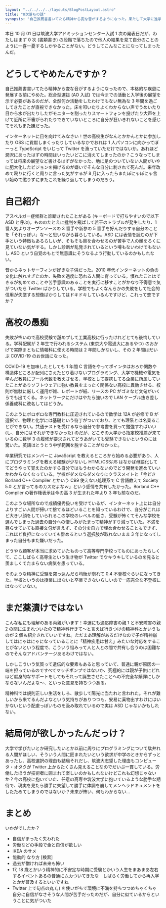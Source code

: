 ```yaml
---
layout: "../../../../layouts/BlogPostLayout.astro"
title: "0次落ちの話"
synopsis: "自己推薦書書いてたら精神から変な音がするようになった。果たして大学に進学することはできるのか？"
---
```


本日 10 月 01 日は筑波大学アドミッションセンター入試 1 次の発表日だが、わたしはまず 0 次 (書類書き) の段階で落ちたので他人の結果を見て自分のことのように一喜一憂するしかやることがない。どうしてこんなことになってしまったんだ。

# どうしてやめたんですか？

自己推薦書書いてたら精神から変な音がするようになったので、本格的な疾患に発展する前にやめた。総合型選抜 (AO 入試) では今までの活動と入学後の展望を示す必要があるのだが、全然何か活動をしたわけでもない無為な 3 年間を過ごしてきたことが直視できなかった。床を叩いたりよくわからない声でうめいたり目から水が出たりしたがモニターを割ったりスマートフォンを投げたり大声を上げて近所に不審がられたりできていないところに自分が狂いきれないことを感じてそれもまた嫌だった。

インターネットに目を向けてみなさい！世の高校生がなんとかかんとかに参加したり OSS に貢献しまくったりしているなかでおれは 1 人パソコンに向かってぼーっと TypeScript をいじって Twitter を漁っていただけではないか。あれほど潤沢にあったはずの時間はいったいどこに消えてしまったのか？こうなってしまっては将来の展望など書けるはずがなかった、地に足のついていない人間がいやに肥大化したビジョンを掲げるのが嫌いでそんな自分に刺されて死んだ。来年改めて殴りに行くと周りに言った気がするが 8 月に入ったらまたぽにゃぽにゃ言い始めて懲りずにまたこれを繰り返してしまうのだろう。

# 自己紹介

アスペルガー症候群と診断されたことがある (キーボードで打ちやすいので以下 ASD と呼ぶ)。もののたとえに批判を飛ばして若干のトラブルが発生したり、1 番人気よりオープンソースの 3 番手や新参の 5 番手を好んだりする自分のことを「それっぽい」な～と思いながら暮らしている。ASD には表情を読むのが下手という特徴もあるらしいが、そもそも目を合わせるのが苦手で人の顔をろくに見ていない気がする。しかし診断が乱発されているという噂もないわけでもないし ASD という自覚のもとで無意識にそうなるよう行動しているのかもしれない。

昔からネットサーフィンが好きな子供だった。2010 年代インターネットの負の文化に触れすぎたのか、失敗を過度に恐れる人間に育っている。慣れたことはできるが初めてのことや苦手意識のあることを実行に移すことがかなり不得意で気がついたら Twitter ばかりしている。学校でもよくなんらかの失敗をして社会的信用が失墜する想像ばかりしてはドキドキしているんですけど、これって恋ですか？

# 高校の愚痴

失敗が怖いので高校受験で舐めプして工業高校に行ったけれどとても後悔している。学科配属が 2 年生で行われるシステム (東京大や電通大にあるやつ) のおかげで実際まともに情報科に使える時間は 2 年間しかないし、その 2 年間はだいぶ COVID-19 のお世話になった。

COVID-19 を加味したとしても 1 年間 C 言語をやってポインタはおろか関数や構造体どころか配列にさえたどり着けないプログラミング、大学で機械や電気を学んだ教員にブール代数を教えさせる、学校として提携してる企業に所属していたことがありソフトウェアに強い教員をまったく関係ない高校に異動させる、校則が無駄に厳しく運用が雑、レポートが紙、リースの PC がゴミなど文句がいくらでも出てくる。ネットワークにだけはやたら強いので LAN ケーブル抜き差し係養成科に改名してはどうか。

このようにボロボロな専門教科に圧迫されているので数学は 12A が必修で B が選択で、物理と化学には基礎という符丁がついており、とても理系とは名乗ることができない。共通テストを受けるなら自分で参考書を買って勉強すればいい (し、自分にはそれができなかった) のだが、どこぞの大学から指定校推薦が来ているのに数学 3 の履修が要求されてどうあがいても受験できないというのには驚いた。英語はとうとう中学範囲を脱することがなかった。

卒業研究ではメンバーに JavaScript を教えるところから始める必要があり、人にプログラミングを教える経験が少ないし HTML/CSS/JS はなかば母語化しててどうやって覚えたのかすら自分ではもうわからないのでどう開発を進めていいかわからなくなっている。学校がダメならダメなりにクラスメイトと「今どき Borland C++ Compiler とかいう C99 使えない処理系で C 言語教えて Society 5.0 とか言ってるのカスだよなｗ」という感情を共有したかった。Borland C++ Compiler の著作権表示は今の高 3 が生まれた年より 3 年も前なのだ。

このような場所なので成績優秀扱いを受けているが、インターネット上には自分よりすごい人間が掃いて捨てるほどいることを知っているわけで、自分がこれほど大きい顔をしていられるこの学校のレベルの低さ、受験が怖くてそんな学校を選んでしまった過去の自分への憎しみがたまって精神がすり減っていた。不満を募らせていても直接文句が言えず、その分を自力で埋め合わせることもできず、これほど負担になっていても辞めるという選択肢が取れないまま 3 年になってしまった自分もまた嫌いだった。

どうやら顧客が本当に求めていたものって高等専門学校ってものにあったらしくて、ここしばらく高専生という生き物が Twitter でウキウキしているのを見ると羨ましくてたまらない病気を患っている。

そのような精神に受験を突っ込んだら均衡が崩れて 0.4 不登校ぐらいになってきた。学校というのは授業に出ないと卒業できないらしいので一応完全な不登校にはなっていない。

# まだ薬漬けではない

こんな私にも理解のある両親がいます！幸運にも適応障害の親 1 と不安障害の親 2 の間に生まれついたので精神科行きて～と言えば行きつけの精神科とかいうものが 2 個も紹介されていいですね。ただまあ理解があるだけなので子が精神崩してはにゃはにゃになっていることに「精神疾患は甘え」みたいな対応をすることがないという程度で、こういう悩みって人と人との間で共有し合うのは困難なのでそんなアドバンテージあるわけではない。

しかしこういう気質って遺伝的な要素もあると思っていて、普通に親が原因の一端を担っているのですべてマッチポンプではないか、究極的には親が子供にどれほど献身的なサポートをしてもそれって誕生させたことへの不完全な贖罪にしかならないんだよな～、といった意見を持ちつつある。

精神科では規則正しい生活をしろ、散歩して陽光に当たれと言われた。それが難しいから来てるんだよなという気持ちがありつつも、安易に薬物出すわけにはいかないという配慮っぽいものを汲み取れているので実は ASD じゃないかもしれない。

# 結局何が欲しかったんだっけ？

大学で学びたいとか研究したいとか以前に周りにプログラミングについて駄弁れる人間がほしい、そういう人間に囲まれたいという欲求が中学のときからずっとあったし、高校選択の理由も結局それだし、筑波大志望した理由もコンピュータ・オタクが Twitter 上からたくさん見えることなのでだいぶ一貫している。労働したほうが技術者に囲まれて楽しいのかもしれないけどこれも幻想じゃないか？今の高校に抱いていた、任意の高専や筑波大学に抱いているような勝手な期待で、現実を見たら勝手に失望して勝手に体調を崩してメンヘラドキュメントをしたためてしまうのではないか？未来が怖い、何もわからない…

# まとめ

いかがでしたか？

- 自信がまったく失われた
- 労働などの手段で金と自信が欲しい
- IKEA のサメ
- 能動的 なり方 [検索]
- 過去が憎ければ未来も怖い
- 17, 18 歳とかいう精神的に不安定な時期に受験とかいう人生をまあまあ左右するイベントあるの普通にムカついてきたな　しばらく労働してから再入学とかが普及するといいですね
- Twitter 上で句点の丸 (。) を使いがちで環境に不満を持ちつつめちゃくちゃ自分に自信がなさそうな人間が苦手だったのだが、自分に似ているからということに気がついた
